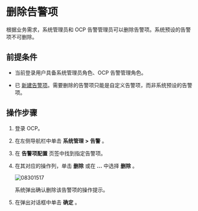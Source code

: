 删除告警项 
==========================

根据业务需求，系统管理员和 OCP 告警管理员可以删除告警项。系统预设的告警项不可删除。

前提条件 
-------------------------

* 当前登录用户具备系统管理员角色、OCP 告警管理角色。

  

* 已 [新建告警项](../9.use-alert-management/2.create-an-alarm-item.md)。需要删除的告警项只能是自定义告警项，而非系统预设的告警项。

  




操作步骤 
-------------------------

1. 登录 OCP。

   

2. 在左侧导航栏中单击 **系统管理** **\>** **告警** 。

   

3. 在 **告警项配置** 页签中找到指定告警项。

   

4. 在其对应的操作列，单击 **删除** 或在 **...** 中选择 **删除** 。

   ![08301517](https://help-static-aliyun-doc.aliyuncs.com/assets/img/zh-CN/2270562361/p313229.png)

   系统弹出确认删除该告警项的操作提示。
   




<!-- -->

5. 在弹出对话框中单击 **确定** 。

   



